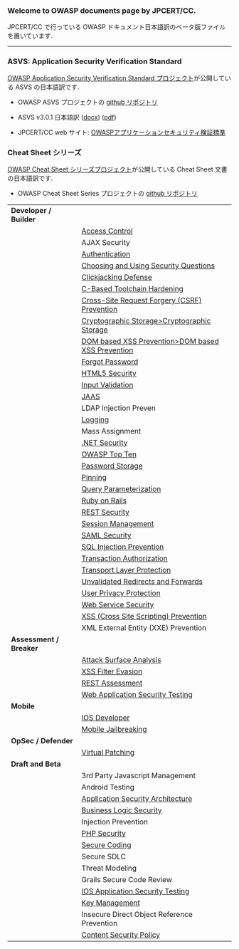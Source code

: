 ### Welcome to OWASP documents page by JPCERT/CC.
JPCERT/CC で行っている OWASP ドキュメント日本語訳のベータ版ファイルを置いています.

----

### ASVS: Application Security Verification Standard

[OWASP Application Security Verification Standard プロジェクト](https://www.owasp.org/index.php/Category:OWASP_Application_Security_Verification_Standard_Project)が公開している ASVS の日本語訳です.

- OWASP ASVS プロジェクトの [github リポジトリ](https://github.com/OWASP/ASVS)
- ASVS v3.0.1 日本語訳 ([docx](https://github.com/JPCERTCC/OWASPdocuments/blob/master/ASVS/OWASP_Application_Security_Verification_Standard_3.0.docx)) ([pdf](https://github.com/JPCERTCC/OWASPdocuments/blob/master/ASVS/OWASP_Application_Security_Verification_Standard_3.0.pdf))

- JPCERT/CC web サイト: [OWASPアプリケーションセキュリティ検証標準](https://www.jpcert.or.jp/securecoding/materials-owaspasvs.html)

### Cheat Sheet シリーズ

[OWASP Cheat Sheet シリーズプロジェクト](https://www.owasp.org/index.php/OWASP_Cheat_Sheet_Series)が公開している Cheat Sheet 文書の日本語訳です.

- OWASP Cheat Sheet Series プロジェクトの [github リポジトリ](https://github.com/OWASP/CheatSheetSeries)


| | |
| --- | --- |
| <b>Developer / Builder</b> | |
| | [Access Control](CheatSheets/AccessControl.html) |
| | AJAX Security |
| | [Authentication](CheatSheets/Authentication.html) |
| | [Choosing and Using Security Questions](CheatSheets/ChoosingAndUsingSecurityQuestions.html) |
| | [Clickjacking Defense](CheatSheets/ClickjackingDefense.html) |
| | [C-Based Toolchain Hardening](CheatSheets/C-BasedToolchainHardening.html) |
| | [Cross-Site Request Forgery (CSRF) Prevention](CheatSheets/Cross-SiteRequestForgeryPrevention.html) |
| | [Cryptographic Storage>Cryptographic Storage](CheatSheets/CryptographicStorage.html) |
| | [DOM based XSS Prevention>DOM based XSS Prevention](CheatSheets/DOMbasedXSSPrevention.html) |
| | [Forgot Password](CheatSheets/ForgotPassword.html) |
| | [HTML5 Security](CheatSheets/HTML5Security.html) |
| | [Input Validation](CheatSheets/InputValidation.html) |
| | [JAAS](CheatSheets/JAAS.html) |
| | LDAP Injection Preven |
| | [Logging](CheatSheets/Logging.html) |
| | Mass Assignment |
| | [.NET Security](CheatSheets/DotNETSecurity.html) |
| | [OWASP Top Ten](CheatSheets/OWASPTopTen.html) |
| | [Password Storage](CheatSheets/PasswordStorage.html) |
| | [Pinning](CheatSheets/Pinning.html) |
| | [Query Parameterization](CheatSheets/QueryParameterization.html) |
| | [Ruby on Rails](CheatSheets/RubyOnRails.html) |
| | [REST Security](CheatSheets/RESTSecurity.html) |
| | [Session Management](CheatSheets/SessionManagement.html) |
| | [SAML Security](CheatSheets/SAMLSecurity.html) |
| | [SQL Injection Prevention](CheatSheets/SQLInjectionPrevention.html) |
| | [Transaction Authorization](CheatSheets/TransactionAuthorization.html) |
| | [Transport Layer Protection](CheatSheets/TransportLayerProtection.html) |
| | [Unvalidated Redirects and Forwards](CheatSheets/UnvalidatedRedirectsAndForwards.html) |
| | [User Privacy Protection](CheatSheets/UserPrivacyProtection.html) |
| | [Web Service Security](CheatSheets/WebServiceSecurity.html) |
| | [XSS (Cross Site Scripting) Prevention](CheatSheets/XSSPrevention.html) |
| | XML External Entity (XXE) Prevention |
| <b>Assessment / Breaker</b> | |
| | [Attack Surface Analysis](CheatSheets/AttackSurfaceAnalysis.html) |
| | [XSS Filter Evasion](CheatSheets/XSSFilterEvasion.html) |
| | [REST Assessment](CheatSheets/RESTAssessment.html) |
| | [Web Application Security Testing](CheatSheets/WebApplicationSecurityTesting.html) |
| <b>Mobile</b> | |
| | [IOS Developer](CheatSheets/IOSDeveloper.html) |
| | [Mobile Jailbreaking](CheatSheets/MobileJailbreaking.html) |
| <b>OpSec / Defender | |
| | [Virtual Patching](CheatSheets/VirtualPatching.html) |
| <b>Draft and Beta</b> | |
| | 3rd Party Javascript Management |
| | Android Testing |
| | [Application Security Architecture](CheatSheets/ApplicationSecurityArchitecture.html) |
| | [Business Logic Security](CheatSheets/BusinessLogicSecurity.html) |
| | Injection Prevention |
| | [PHP Security](CheatSheets/PHPSecurity.html) |
| | [Secure Coding](CheatSheets/SecureCoding.html) |
| | Secure SDLC |
| | Threat Modeling |
| | Grails Secure Code Review |
| | [IOS Application Security Testing](CheatSheets/IOSApplicationSecurity.html) |
| | [Key Management](CheatSheets/KeyManagement.html) |
| | Insecure Direct Object Reference Prevention |
| | [Content Security Policy](CheatSheets/ContentSecurityPolicy.html) |

